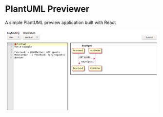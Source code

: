 # PlantUML Previewer

A simple PlantUML preview application built with React

![application screenshot](https://github.com/seesleestak/plantuml-previewer-react/blob/master/assets/screen.png)
